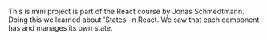 This is mini project is part of the React course by Jonas Schmedtmann. Doing this we learned about 'States' in React. We saw that each component has and manages its own state.
